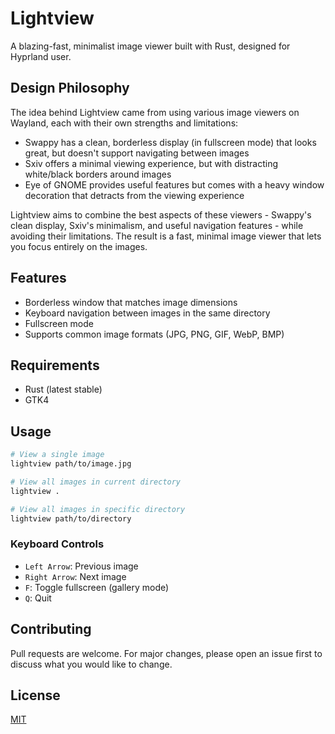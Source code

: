 # Lightview

A blazing-fast, minimalist image viewer built with Rust, designed for Hyprland user.

## Design Philosophy

The idea behind Lightview came from using various image viewers on Wayland, each with their own strengths and limitations:

- Swappy has a clean, borderless display (in fullscreen mode) that looks great, but doesn't support navigating between images
- Sxiv offers a minimal viewing experience, but with distracting white/black borders around images
- Eye of GNOME provides useful features but comes with a heavy window decoration that detracts from the viewing experience

Lightview aims to combine the best aspects of these viewers - Swappy's clean display, Sxiv's minimalism, and useful navigation features - while avoiding their limitations. The result is a fast, minimal image viewer that lets you focus entirely on the images.

## Features

- Borderless window that matches image dimensions
- Keyboard navigation between images in the same directory
- Fullscreen mode
- Supports common image formats (JPG, PNG, GIF, WebP, BMP)

## Requirements

- Rust (latest stable)
- GTK4

## Usage

```bash
# View a single image
lightview path/to/image.jpg

# View all images in current directory
lightview .

# View all images in specific directory
lightview path/to/directory
```

### Keyboard Controls

- `Left Arrow`: Previous image
- `Right Arrow`: Next image
- `F`: Toggle fullscreen (gallery mode)
- `Q`: Quit

## Contributing

Pull requests are welcome. For major changes, please open an issue first to discuss what you would like to change.

## License

[MIT](LICENSE)